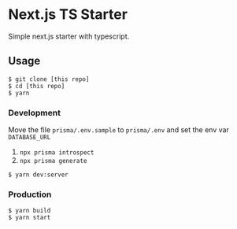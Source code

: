 # Next.js TS Starter

Simple next.js starter with typescript.

## Usage

```
$ git clone [this repo]
$ cd [this repo]
$ yarn
```

### Development

Move the file `prisma/.env.sample` to `prisma/.env` and set the env var `DATABASE_URL`

1. `npx prisma introspect`
2. `npx prisma generate`

```
$ yarn dev:server
```

### Production

```
$ yarn build
$ yarn start
```
